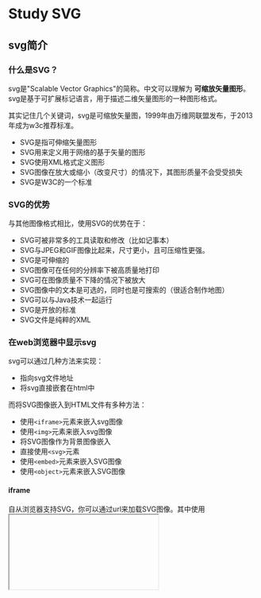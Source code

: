 # Study SVG
## svg简介
### **什么是SVG？**
svg是"Scalable Vector Graphics"的简称。中文可以理解为 **可缩放矢量图形**。svg是基于可扩展标记语言，用于描述二维矢量图形的一种图形格式。

其实记住几个关键词，svg是可缩放矢量图，1999年由万维网联盟发布，于2013年成为w3c推荐标准。
- SVG是指可伸缩矢量图形
- SVG用来定义用于网络的基于矢量的图形
- SVG使用XML格式定义图形
- SVG图像在放大或缩小（改变尺寸）的情况下，其图形质量不会受受损失
- SVG是W3C的一个标准

### **SVG的优势**
与其他图像格式相比，使用SVG的优势在于：
- SVG可被非常多的工具读取和修改（比如记事本）
- SVG与JPEG和GIF图像比起来，尺寸更小，且可压缩性更强。
- SVG是可伸缩的
- SVG图像可在任何的分辨率下被高质量地打印
- SVG可在图像质量不下降的情况下被放大
- SVG图像中的文本是可选的，同时也是可搜索的（很适合制作地图）
- SVG可以与Java技术一起运行
- SVG是开放的标准
- SVG文件是纯粹的XML

### **在web浏览器中显示svg**
svg可以通过几种方法来实现：
- 指向svg文件地址
- 将svg直接嵌套在html中

而将SVG图像嵌入到HTML文件有多种方法：
- 使用`<iframe>`元素来嵌入svg图像
- 使用`<img>`元素来嵌入svg图像
- 将SVG图像作为背景图像嵌入
- 直接使用`<svg>`元素
- 使用`<embed>`元素来嵌入SVG图像
- 使用`<object>`元素来嵌入SVG图像

#### iframe
自从浏览器支持SVG，你可以通过url来加载SVG图像。其中使用<iframe>嵌入SVG就是其中一种方式。如下面的示例

```html
<iframe src="http://www.w3cplus.com/sites/default/files/blogs/2014/1411/girls.svg" width="200" height="200" ></iframe>
```

#### img
嵌入SVG图像还可以使用<img>元素加载图像一样。只需要将src的属性值更换成SVG图像对应的url，如：

```html
<img src="http://www.w3cplus.com/sites/default/files/blogs/2014/1411/girls.svg"  width="300" />
```

#### background-image
自从浏览器支持SVG图像时，SVG图像就像位图一样，你可以通过background-image属性将SVG图像当做背景图片一样嵌入到HTML页面中。如下面的例子所示：

```css
div {
    background: url('http://www.w3cplus.com/sites/default/files/blogs/2014/1411/girls.svg') no-repeat center;
    background-size : 200px 200px;
}
```

可以需要通过background-size设置背景图像大小，告诉浏览器SVG图像以多大的尺寸显示

#### svg
嵌入SVG图像到HTML页中，还可以直接使用<svg>元素，通过代码将SVG图像嵌入到HTML代码中。如：

```html
<div>
    <svg enable-background="new 0 0 145 145" id="Layer_1" version="1.1" viewBox="0 0 145 145" xml:space="preserve" xmlns="http://www.w3.org/2000/svg" xmlns:xlink="http://www.w3.org/1999/xlink">
        <g>
            <path d="M95.727,56.11c-2.29-3.814-4.565-6.092-4.617-6.146c-0.48-0.48-2.289,1.668-2.791,2.309   c-0.762,0.981-2.563,2.625-6.367,4.876c-3.802,2.255-9.599,5.132-18.35,8.687c-3.747,1.524-6.766,3.085-9.192,4.666   c3.136-0.364,6.856-0.784,7.613-0.815c2.007-0.082-0.404,4.203-9.474,2.116c-1.186,0.895-2.195,1.796-3.047,2.699   c-1.388,1.474-2.355,2.959-2.971,4.422c-0.617,1.463-0.877,2.9-0.876,4.246c0.005,3.039,1.285,3.753,2.512,5.495   c1.234,1.746,3.872,2.962,3.872,2.962s-0.704-1.33-1.719-2.789c-1.022-1.463-1.976-3.455-1.971-5.668   c0.001-1.004,0.188-2.065,0.665-3.201c0.275-0.653,0.652-1.335,1.149-2.038c0.466,2.206,1.478,6.081,3.454,10.021   c1.499,2.98,3.555,4.208,6.406,6.524c2.844,2.317,6.521,5.686,11.017,5.679c0.11,0,0.221-0.001,0.332-0.003   c3.876-0.057,7.15-3.391,9.724-5.757c3.87-3.555,6.308-7.082,7.847-12.521c1.531-5.446,2.713-11.542,3.009-15.689   c0.522-7.306,0.163-10.061-0.246-11.266c0.572,0.787,1.188,1.696,1.808,2.743c2.096,3.534,4.127,8.399,4.123,13.856   c-0.002,3.122-0.653,6.447-2.35,9.907c-1.698,3.459-4.452,7.06-8.7,10.68c0,0,9.238-5.66,11.119-9.493   c1.882-3.831,2.628-7.595,2.626-11.095C100.33,65.29,98.012,59.922,95.727,56.11z M77.582,69h11.677C89.259,69,89.259,75,77.582,69   z"/>
            <path d="M53.943,97.604c-0.348-0.031-0.705-0.008-1.062-0.028c-0.212-0.012-0.425-0.001-0.633-0.02   c-3.854-0.352-6.887-1.923-8.909-4.354c-2.018-2.434-3.053-5.744-2.744-9.682l0.018-0.214c0.262-2.885,1.129-5.415,2.495-7.631   c1.367-2.215,3.437-3.863,5.531-5.702c7.384-6.483,14.57-10.075,21.95-13.905c4.245-2.203,8.488-4.594,12.651-7.22   c0.93-0.589,1.652-1.372,2.303-2.16c0.65-0.79,1.234-1.593,1.838-2.262c0,0-8.906,4.272-12.152,5.812   c-9.81,4.656-19.593,9.548-28.099,16.587c-3.033,2.512-5.808,5.679-7.739,9.131c-1.279,2.286-2.037,4.649-2.252,7.027   c-0.347,3.803,0.713,7.618,3.108,11.164c1.28,1.9,2.797,3.31,4.487,4.276c1.689,0.967,3.541,1.487,5.471,1.66   c1.797,0.162,3.675-0.072,5.585-0.411l7.056-1.355l-7.128-0.644C55.143,97.622,54.545,97.659,53.943,97.604z"/>
            <path d="M49.823,71.043c0.97,0.317,1.875,0.565,2.726,0.76c0.576-0.435,1.197-0.869,1.86-1.301   C51.934,70.79,49.823,71.043,49.823,71.043z" fill="#FFFFFF"/>
        </g>
    </svg>
</div>
```

#### embed
早期将SVG图像嵌入到HTML页面中都是通过<embed>元素。当时并不是所有的浏览器都支持原生SVG。来看看怎么使用：

```html
<embed src="http://www.w3cplus.com/sites/default/files/blogs/2014/1411/girls.svg" width="300" height="220" type="image/svg+xml" pluginspage="http://www.adobe.com/svg/viewer/install/" />
```

#### object
<object>元素是HTML4的标准标签元素，被所有较新的流星器支持。它只不过是不允许使用脚本。这个刚好与<embed>标签元素相反:

```html
<object data="http://www.w3cplus.com/sites/default/files/blogs/2014/1411/girls.svg" width="300" height="200" type="image/svg+xml" codebase="http://www.adobe.com/svg/viewer/install/" />
```

虽然将SVG图像嵌入到HTML页面中，让浏览器能显示。方法有很多种，但我更建议大使用平时使用的时候使用<img>和<svg>这两种方式。当然，如果你的SVG图像是给元素做背景图时，可以使用background-image方式引入。

## svg文件结构
**回顾** SVG图形其实就是一段XML代码，在HTML页面引用是通过引用.svg文件格式，或者直接在.html文件中放置<svg>元素。而两者最大的区别就是，独立的SVG必须添加一个XML声明。

一个独立的svg文件，也就是平时看到的可扩展名`.svg`结尾的文件，它主要包括:
- xml声明
- `<svg>`根元素包括一个用来描述svg的xml声明空间

SVG文件使用的是XML声明方式：

```html
<?xml version="1.0"?>
```

第二部分是SVG的XML声明空间，这一部分类似于HTML中的`xmlns="http://www.w3.org/1999/xhtml"`：

```html
<html xmlns="http://www.w3.org/1999/xhtml" xml:lang="en" lang="en">
```

而svg文件中`<svg>`的声明空间是`xmlns="http://www.w3.org/2000/svg`:

```html
<svg xmlns="http://www.w3.org/2000/svg">
```

其实在实际使用中，他也分为几种不同的方式。

### 最小的SVG结构
其实最小的SVG结构就是一种简写的结构:

```html
<?xml version="1.0"?>
<svg xmlns="http://www.w3.org/2000/svg">
  <!-- SVG 代码 -->
</svg>
```

### 典型的svg结构
除了简写的SVG结构，还有一种典型的SVG结构。通常情况之下，一个SVG文件包含内部链接，在这种情况下，必须定义`xlink`声明空间`http://www.w3.org/1999/xlink` :

```html
<?xml version="1.0"?>
<svg xmlns="http://www.w3.org/2000/svg" xmlns:xlink="http://www.w3.org/1999/xlink" width="600" height="300">
    <!-- SVG代码 -->
</svg>
```

在这个示例中，还声明了SVG画布的大小。定义SVG画布大小是可选的，但强烈推荐，使用SVG时定义其画布大小

在使用代码编写SVG时，最好加上DTD，这是非常有用的。在一些示例中，你可能会看到这样的代码：

```html
<?xml version="1.0" standalone="no"?>
<!DOCTYPE svg PUBLIC "-//W3C//DTD SVG 1.0//EN" "http://www.w3.org/TR/2001/REC-SVG-20010904/DTD/svg10.dtd">
<svg xmlns="http://www.w3.org/2000/svg">
    <!-- SVG代码 -->
</svg>
```

来看一个SVG文件中的代码示例：

```html
<?xml version="1.0" ?>
<!DOCTYPE svg  PUBLIC '-//W3C//DTD SVG 1.1//EN'  'http://www.w3.org/Graphics/SVG/1.1/DTD/svg11.dtd'>
<svg enable-background="new 0 0 145 145" id="Layer_1" version="1.1" viewBox="0 0 145 145" xml:space="preserve" xmlns="http://www.w3.org/2000/svg" xmlns:xlink="http://www.w3.org/1999/xlink">
    <g>
        <path d="M95.727,56.11c-2.29-3.814-4.565-6.092-4.617-6.146c-0.48-0.48-2.289,1.668-2.791,2.309   c-0.762,0.981-2.563,2.625-6.367,4.876c-3.802,2.255-9.599,5.132-18.35,8.687c-3.747,1.524-6.766,3.085-9.192,4.666   c3.136-0.364,6.856-0.784,7.613-0.815c2.007-0.082-0.404,4.203-9.474,2.116c-1.186,0.895-2.195,1.796-3.047,2.699   c-1.388,1.474-2.355,2.959-2.971,4.422c-0.617,1.463-0.877,2.9-0.876,4.246c0.005,3.039,1.285,3.753,2.512,5.495   c1.234,1.746,3.872,2.962,3.872,2.962s-0.704-1.33-1.719-2.789c-1.022-1.463-1.976-3.455-1.971-5.668   c0.001-1.004,0.188-2.065,0.665-3.201c0.275-0.653,0.652-1.335,1.149-2.038c0.466,2.206,1.478,6.081,3.454,10.021   c1.499,2.98,3.555,4.208,6.406,6.524c2.844,2.317,6.521,5.686,11.017,5.679c0.11,0,0.221-0.001,0.332-0.003   c3.876-0.057,7.15-3.391,9.724-5.757c3.87-3.555,6.308-7.082,7.847-12.521c1.531-5.446,2.713-11.542,3.009-15.689   c0.522-7.306,0.163-10.061-0.246-11.266c0.572,0.787,1.188,1.696,1.808,2.743c2.096,3.534,4.127,8.399,4.123,13.856   c-0.002,3.122-0.653,6.447-2.35,9.907c-1.698,3.459-4.452,7.06-8.7,10.68c0,0,9.238-5.66,11.119-9.493   c1.882-3.831,2.628-7.595,2.626-11.095C100.33,65.29,98.012,59.922,95.727,56.11z M77.582,69h11.677C89.259,69,89.259,75,77.582,69   z"/>
        <path d="M53.943,97.604c-0.348-0.031-0.705-0.008-1.062-0.028c-0.212-0.012-0.425-0.001-0.633-0.02   c-3.854-0.352-6.887-1.923-8.909-4.354c-2.018-2.434-3.053-5.744-2.744-9.682l0.018-0.214c0.262-2.885,1.129-5.415,2.495-7.631   c1.367-2.215,3.437-3.863,5.531-5.702c7.384-6.483,14.57-10.075,21.95-13.905c4.245-2.203,8.488-4.594,12.651-7.22   c0.93-0.589,1.652-1.372,2.303-2.16c0.65-0.79,1.234-1.593,1.838-2.262c0,0-8.906,4.272-12.152,5.812   c-9.81,4.656-19.593,9.548-28.099,16.587c-3.033,2.512-5.808,5.679-7.739,9.131c-1.279,2.286-2.037,4.649-2.252,7.027   c-0.347,3.803,0.713,7.618,3.108,11.164c1.28,1.9,2.797,3.31,4.487,4.276c1.689,0.967,3.541,1.487,5.471,1.66   c1.797,0.162,3.675-0.072,5.585-0.411l7.056-1.355l-7.128-0.644C55.143,97.622,54.545,97.659,53.943,97.604z"/>
        <path d="M49.823,71.043c0.97,0.317,1.875,0.565,2.726,0.76c0.576-0.435,1.197-0.869,1.86-1.301   C51.934,70.79,49.823,71.043,49.823,71.043z" fill="#FFFFFF"/>
    </g>
</svg>
```

### HTML5中的SVG
假设我们有一个.svg文件，使用编辑器打开这个文件，可以看到上面代码区域所示的代码。接下来看看如何将这部分代码用到.html文件当中。

最简单的方法，你只需要将.svg中所有代码复制，然后粘贴到.html文件中，但有两点需要注意：
- 在`.html`文件中，粘贴了`.svg`代码之后，要将svg的xml声明删除
- html文件应该使用HTML5的DTD

最终代码如下：

```html
<!DOCTYPE html>
<html lang="en">
<head>
    <meta charset="UTF-8">
    <title>SVG绘制的MM头像</title>
</head>
<body>
    <svg enable-background="new 0 0 145 145" id="Layer_1" version="1.1" viewBox="0 0 145 145" xml:space="preserve" xmlns="http://www.w3.org/2000/svg" xmlns:xlink="http://www.w3.org/1999/xlink" width="300">
        <g>
            <path d="M95.727,56.11c-2.29-3.814-4.565-6.092-4.617-6.146c-0.48-0.48-2.289,1.668-2.791,2.309   c-0.762,0.981-2.563,2.625-6.367,4.876c-3.802,2.255-9.599,5.132-18.35,8.687c-3.747,1.524-6.766,3.085-9.192,4.666   c3.136-0.364,6.856-0.784,7.613-0.815c2.007-0.082-0.404,4.203-9.474,2.116c-1.186,0.895-2.195,1.796-3.047,2.699   c-1.388,1.474-2.355,2.959-2.971,4.422c-0.617,1.463-0.877,2.9-0.876,4.246c0.005,3.039,1.285,3.753,2.512,5.495   c1.234,1.746,3.872,2.962,3.872,2.962s-0.704-1.33-1.719-2.789c-1.022-1.463-1.976-3.455-1.971-5.668   c0.001-1.004,0.188-2.065,0.665-3.201c0.275-0.653,0.652-1.335,1.149-2.038c0.466,2.206,1.478,6.081,3.454,10.021   c1.499,2.98,3.555,4.208,6.406,6.524c2.844,2.317,6.521,5.686,11.017,5.679c0.11,0,0.221-0.001,0.332-0.003   c3.876-0.057,7.15-3.391,9.724-5.757c3.87-3.555,6.308-7.082,7.847-12.521c1.531-5.446,2.713-11.542,3.009-15.689   c0.522-7.306,0.163-10.061-0.246-11.266c0.572,0.787,1.188,1.696,1.808,2.743c2.096,3.534,4.127,8.399,4.123,13.856   c-0.002,3.122-0.653,6.447-2.35,9.907c-1.698,3.459-4.452,7.06-8.7,10.68c0,0,9.238-5.66,11.119-9.493   c1.882-3.831,2.628-7.595,2.626-11.095C100.33,65.29,98.012,59.922,95.727,56.11z M77.582,69h11.677C89.259,69,89.259,75,77.582,69   z"/>
            <path d="M53.943,97.604c-0.348-0.031-0.705-0.008-1.062-0.028c-0.212-0.012-0.425-0.001-0.633-0.02   c-3.854-0.352-6.887-1.923-8.909-4.354c-2.018-2.434-3.053-5.744-2.744-9.682l0.018-0.214c0.262-2.885,1.129-5.415,2.495-7.631   c1.367-2.215,3.437-3.863,5.531-5.702c7.384-6.483,14.57-10.075,21.95-13.905c4.245-2.203,8.488-4.594,12.651-7.22   c0.93-0.589,1.652-1.372,2.303-2.16c0.65-0.79,1.234-1.593,1.838-2.262c0,0-8.906,4.272-12.152,5.812   c-9.81,4.656-19.593,9.548-28.099,16.587c-3.033,2.512-5.808,5.679-7.739,9.131c-1.279,2.286-2.037,4.649-2.252,7.027   c-0.347,3.803,0.713,7.618,3.108,11.164c1.28,1.9,2.797,3.31,4.487,4.276c1.689,0.967,3.541,1.487,5.471,1.66   c1.797,0.162,3.675-0.072,5.585-0.411l7.056-1.355l-7.128-0.644C55.143,97.622,54.545,97.659,53.943,97.604z"/>
            <path d="M49.823,71.043c0.97,0.317,1.875,0.565,2.726,0.76c0.576-0.435,1.197-0.869,1.86-1.301   C51.934,70.79,49.823,71.043,49.823,71.043z" fill="#FFFFFF"/>
        </g>
    </svg>
</body>
</html>
```

### 总结
.svg文件居然和.html文件一样，也有文档声明。文章中介绍了SVG文件的结构，主要包括哪些内容。其实对于Web人员来说，或许你还在担心自己不懂XML写不了SVG相关的东西。其实不用这么纠结，因为简单的图形可以直接使用<svg>相关元素与属性一起完成，对于复杂的图形还是需要借助一定的手段来完成。而这篇文章主要关注的是如何将做好的SVG图像与现在火爆的HTML5结合在一起使用。

## SVG的坐标系统
简单点理解SVG坐标就是屏幕坐标点(从技术上讲，最初的viewport坐标系统)与任何SVG元素相关联的坐标点系统(当前用户坐标系统)。 例如，一个`<svg>`中使用`<circle>`绘制的一个圆，它就使用了一个标准的笛卡尔坐标系统。

![Cartesian Coordinate System](img/svg-17.png)

### viewport
在web页面开发中，viewport严格来讲就是浏览器的窗口。他不是一个html的概念，也就无法通过css修改viewport。对于桌面浏览器，viewport其实就是浏览器的宽度高度，而在移动端设备浏览器中，viewport就稍加复杂。

在svg中也有一个viewport，而这个viewport被视为svg的可见区域大小，将其想象成画布或者画板大小。在`<svg>`元素中通过设置其 **width** 和 **height** 属性来控制svg的viewport大小。_其中 **width **和 **height **的属性可以是一个简单的数字，也可以指定具体的单位_ 如果没有指定单位，那么就会认其为 "像素px" 为单位。

### (扩展)关于svg的viewBox，preserveAspectRatio
#### viewBox
**viewBox** 值有四个数字:

```
viewBox="x, y, width, height"  // x:左上角横坐标，y:左上角纵坐标，width:宽度，height:高度
```

viewBox顾名思意是"视区盒子"的意思，好比在说："SVG啊，要不你就让我铺满你吧~"

更形象的解释就是：SVG就像是我们的显示器屏幕，viewBox就是截屏工具选中的那个框框，最终的呈现就是把框框中的截屏内容再次在显示器中全屏显示！

更直观的解释：
- 如果没有viewBox, 应该是长这样的：

![viewBox](./img/svg-4.png)

<rect>大小只有整个SVG舞台的1/20。
- viewBox="0,0,40,30"相当于在SVG上圈了下图左上角所示的一个框框：

![viewBox](./img/svg-5.png)
- 然后把这个框框，连同框框里的小矩形一起放大到整个SVG大小（如下gif）:

![viewBox](./img/svg-6.gif)

#### preserveAspectRatio
上面的例子，SVG的宽高比正好和viewBox的宽高比是一样的，都是4:3。

显然，实际应用viewBox不可能一直跟viewport穿同一条开裆裤。此时，就需要preserveAspectRatio出马了，此属性也是应用在<svg>元素上，且作用的对象都是viewBox。

先看下猪是怎么跑的：

```
preserveAspectRatio="xMidYMid meet"
```

preserveAspectRatio属性的值为空格分隔的两个值组合而成。例如，上面的xMidYMid和meet.

第1个值表示，viewBox如何与SVG viewport对齐；第2个值表示，如何维持高宽比（如果有）。

其中，第1个值又是由两部分组成的。前半部分表示x方向对齐，后半部分表示y方向对齐。家族成员如下:

值    | 含义
---- | --------------------------------
xMin | viewport 和 viewBox左边对齐
xMid | viewport和viewBox x轴中心对齐
xMax | viewport和viewBox右边对齐
YMin | viewport和viewBox上边缘对齐。注意Y是大写
YMid | viewport和viewBox y轴中心点对齐。注意Y是大写。
YMax | viewport和viewBox下边缘对齐。注意Y是大写。

x, y自由合体就可以了，如：

```
xMaxYMax

xMidYMid
```

preserveAspectRatio属性第2部分的值支持下面3个： |值 | 含义| |--|----| |meet|保持纵横比(viewBox的)缩放viewBox适应viewport| |slice|保持纵横比同时比例小的方向放大填满viewport| |none|扭曲纵横比以充分适应viewport|

**关于slice** slice也是要保持viewBox的纵横比的，不过，其作用是尽量填满viewport。 同样，这里viewBox宽度200，SVG的width是400. 显然，要想最大化充满，viewBox的宽度就需要扩大为原来的两倍。于是，就有了上图viewBox放大两倍后的效果截图。由于viewBox部分区域超出了viewport, 视区之外内容是不可见的，于是就出现了slice所表意的"剪切"效果。

**关于none** 如果是none, 则表示不关心比例，viewBox直接拉伸到最大填满viewport

无论是meet还是slice，你是不可能在一种状态下同时看到x, y方向上的位移的。因为总会有一个方向是充满viewport的。

### SVG坐标系统
理解了一SVG的viewport之后，我们来深入了解SVG的从标系统。SVG的坐标系统分为三种类型：
- 最初坐标系统
- 嵌套坐标系统
- 转换坐标系统

#### 最初坐标系统
SVG的最初坐标签系统和viewport的坐标系统是相同的，都是在左上角原点处，沿y轴向下和x轴向右延伸。也就是说，SVG的坐标系统类似于Viewport的坐标系统，原点(0,0)在左上角处，不管使用单位还是不使用单位，其都是沿y轴向下垂直延伸，沿x轴向右延伸。如下图所示：

![svg](./img/svg-21.jpg)

假设你有一个SVG:

```html
<svg width="300" height="300">
</svg>
```

那么这个SVG的大小是300*300，其是由坐标(0,0)、(300，0)、(300,300)和(0,300)组成的一个矩形画布

另外，`<svg>`设置了Viewport的具体单位，并不会影响坐标没有单位的子元素。比如下面的示例，`<svg>`的Viewport设置了单位为mm，但矩形`<rect>`绘制还是按像素的坐标在绘制。

即使SVG的Viewport没有设置具体的单位，`<svg>`中的图形元素(比如`<rect>`、`<line>`等)也可以设置具体的单位值,比如:

```html
<svg width="300" height="300">
  <rect x="20" y="20" width="50mm" height="50mm" style="stroke: #f36; fill: rgba(123,123,23,.5);"/>
</svg>
```

#### 嵌套坐标系统
在`<svg>`元素中可以嵌套`<svg>`元素。外面的`<svg>`创建一个Viewport和坐标系统，而且嵌套在里面的`<svg>`也可以创建一个Viewport和坐标系统。这种方式就是在大的画布中绘制一个小的画布.

而不是先绘制矩形，然后绘制圆形，再调整圆形到指定的位置，我们只需采取以下步骤：
- 首先创建一个`<svg>`，用于绘制外面的大画布
- 在外面的`<svg>`里使用`<rect>`绘制一个蓝色矩形
- 在`<svg>`中嵌套一个`<svg>`，并且给里面的`<svg>`设置适当的`preserveAspectRatio`属性
- 在里面的`<svg>`中使用`<circle>`绘制一个圆

这个简单的示例典型向大家阐述了SVG中嵌套的坐标系统。接下来，花点时间来阐述这个过程：

首先使用<svg>创建了一个主画布，并且使用<circle>在这个画布中绘制了一个圆：

```html
<svg width="600px" height="300px" viewBox="0 0 250 250">
  <circle cx="35" cy="35" r="35" style="stroke: black; fill: none;"/>
</svg>
```

接下来使用`<rect>`在主画布`<svg>`中绘制了一个蓝色矩形：

```html
<svg width="600px" height="300px" viewBox="0 0 250 250">
  <circle cx="35" cy="35" r="35" style="stroke: black; fill: none;"/>
  <rect x="150" y="50" width="200" height="100" style="stroke: blue; fill: none;"/>
</svg>
```

现在添加一个`<svg>`元素，并且交这个`<svg>`元素嵌套在前一个`<svg>`元素中，同时给其指定viewBox、width、height和preserveAspectRatio属性值。你还可以为其指定x和y属性值（如果不显式的声明x和y属性值，将默认其值为0）。从而生成一个新的Viewport。

```html
<svg width="600px" height="300px" viewBox="0 0 250 250">
  <circle cx="35" cy="35" r="35" style="stroke: black; fill: none;"/>
  <rect x="150" y="50" width="200" height="100" style="stroke: blue;
        fill: none;"/>
  <svg x="150px" y="50px" width="200px" height="100px" viewBox="0 0 125 125" preserveAspectRatio="xMaxYMax meet">
  </svg>
</svg>
```

效果如下： ![svg-in](./img/svg-in.jpg)

从效果中看不到任何的变化，其实在上面的代码中，将内嵌的<svg>与<rect>重叠在一起。

建立这种嵌套的`<svg>`元素的新坐标，仅从视觉上并看不出任何的不一样，但它允许你添加新的元素，比如这个示例中，在里面添加一个`<circle>`，就能立马体会到其不一样的好处了：

```html
<svg width="600px" height="300px" viewBox="0 0 250 250">
  <circle cx="35" cy="35" r="35" style="stroke: black; fill: none;"/>
  <rect x="150" y="50" width="200" height="100" style="stroke: blue;
        fill: none;"/>
  <svg x="150px" y="50px" width="200px" height="100px" viewBox="0 0 125 125" preserveAspectRatio="xMaxYMax meet">
    <circle cx="35" cy="35" r="35" style="stroke: black; fill: rgba(0,0,0,.5);"/>
  </svg>
</svg>
```

最终效果如下：

![svg-in](./img/svg-in1.jpg)

#### 转换坐标系统
转换坐标系统比前面介绍的最初坐标系统，嵌套坐标系统要复杂的多，里面还涉及到数学矩阵相关知识，暂时不讲。

#### 总结
文章主要介绍了SVG的坐标系统相关知识，详细介绍了SVG中的最初坐标系统和嵌套坐标系统。其实除了这两个坐标系统之外还有一个转换坐标系统，而这个坐标系统在制作SVG相关动画效果起着相当关键作用。所以也是学习SVG知识必可不可缺的一部分。但在这篇文章并没有以过多的篇幅来阐述相关知识，因为后面将专门用一篇文章来阐述SVG中的变换坐标系统。

## SVG之W3c教程
### <rect>
`<rect>` 标签可用来创建矩形，以及矩形的变种。

```html
<?xml version="1.0" standalone="no"?>
<!DOCTYPE svg PUBLIC "-//W3C//DTD SVG 1.1//EN"
"http://www.w3.org/Graphics/SVG/1.1/DTD/svg11.dtd">

<svg width="100%" height="100%" version="1.1"
xmlns="http://www.w3.org/2000/svg">

<rect width="300" height="100"
style="fill:rgb(0,0,255);stroke-width:1;
stroke:rgb(0,0,0)"/>

</svg>
```

- rect 元素的 width 和 height 属性可定义矩形的高度和宽度
- style 属性用来定义 CSS 属性
- CSS 的 fill 属性定义矩形的填充颜色（rgb 值、颜色名或者十六进制值）
- CSS 的 stroke-width 属性定义矩形边框的宽度
- CSS 的 stroke 属性定义矩形边框的颜色

```html
<?xml version="1.0" standalone="no"?>
<!DOCTYPE svg PUBLIC "-//W3C//DTD SVG 1.1//EN"
"http://www.w3.org/Graphics/SVG/1.1/DTD/svg11.dtd">

<svg width="100%" height="100%" version="1.1"
xmlns="http://www.w3.org/2000/svg">

<rect x="20" y="20" width="250" height="250"
style="fill:blue;stroke:pink;stroke-width:5;
fill-opacity:0.1;stroke-opacity:0.9"/>

</svg>
```

- x 属性定义矩形的左侧位置（例如，x="0" 定义矩形到浏览器窗口左侧的距离是 0px）
- y 属性定义矩形的顶端位置（例如，y="0" 定义矩形到浏览器窗口顶端的距离是 0px）
- CSS 的 fill-opacity 属性定义填充颜色透明度（合法的范围是：0 - 1）
- CSS 的 stroke-opacity 属性定义笔触颜色的透明度（合法的范围是：0 - 1）

```html
<?xml version="1.0" standalone="no"?>
<!DOCTYPE svg PUBLIC "-//W3C//DTD SVG 1.1//EN"
"http://www.w3.org/Graphics/SVG/1.1/DTD/svg11.dtd">

<svg width="100%" height="100%" version="1.1"
xmlns="http://www.w3.org/2000/svg">

<rect x="20" y="20" width="250" height="250"
style="fill:blue;stroke:pink;stroke-width:5;
opacity:0.9"/>

</svg>
```

- CSS 的 opacity 属性定义整个元素的透明值（合法的范围是：0 - 1）

```html
<?xml version="1.0" standalone="no"?>
<!DOCTYPE svg PUBLIC "-//W3C//DTD SVG 1.1//EN"
"http://www.w3.org/Graphics/SVG/1.1/DTD/svg11.dtd">

<svg width="100%" height="100%" version="1.1"
xmlns="http://www.w3.org/2000/svg">

<rect x="20" y="20" rx="20" ry="20" width="250"
height="100" style="fill:red;stroke:black;
stroke-width:5;opacity:0.5"/>

</svg>
```

- rx 和 ry 属性可使矩形产生圆角。

### <circle>
`<circle>` 标签可用来创建一个圆。

```html
<?xml version="1.0" standalone="no"?>
<!DOCTYPE svg PUBLIC "-//W3C//DTD SVG 1.1//EN"
"http://www.w3.org/Graphics/SVG/1.1/DTD/svg11.dtd">

<svg width="100%" height="100%" version="1.1"
xmlns="http://www.w3.org/2000/svg">

<circle cx="100" cy="50" r="40" stroke="black"
stroke-width="2" fill="red"/>

</svg>
```

- cx 和 cy 属性定义圆点的 x 和 y 坐标。如果省略 cx 和 cy，圆的中心会被设置为 (0, 0)
- r 属性定义圆的半径。

### <ellipse>
`<ellipse>` 标签可用来创建椭圆。椭圆与圆很相似。不同之处在于椭圆有不同的 x 和 y 半径，而圆的 x 和 y 半径是相同的。

```html
<?xml version="1.0" standalone="no"?>
<!DOCTYPE svg PUBLIC "-//W3C//DTD SVG 1.1//EN"
"http://www.w3.org/Graphics/SVG/1.1/DTD/svg11.dtd">

<svg width="100%" height="100%" version="1.1"
xmlns="http://www.w3.org/2000/svg">

<ellipse cx="300" cy="150" rx="200" ry="80"
style="fill:rgb(200,100,50);
stroke:rgb(0,0,100);stroke-width:2"/>

</svg>
```

- cx 属性定义圆点的 x 坐标
- cy 属性定义圆点的 y 坐标
- rx 属性定义水平半径
- ry 属性定义垂直半径

### <line>
`<line>` 标签用来创建线条。

```html
<?xml version="1.0" standalone="no"?>
<!DOCTYPE svg PUBLIC "-//W3C//DTD SVG 1.1//EN"
"http://www.w3.org/Graphics/SVG/1.1/DTD/svg11.dtd">

<svg width="100%" height="100%" version="1.1"
xmlns="http://www.w3.org/2000/svg">

<line x1="0" y1="0" x2="300" y2="300"
style="stroke:rgb(99,99,99);stroke-width:2"/>

</svg>
```

- x1 属性在 x 轴定义线条的开始
- y1 属性在 y 轴定义线条的开始
- x2 属性在 x 轴定义线条的结束
- y2 属性在 y 轴定义线条的结束

### <polygon>
`<polygon>` 标签用来创建含有不少于三个边的图形。

```html
<?xml version="1.0" standalone="no"?>
<!DOCTYPE svg PUBLIC "-//W3C//DTD SVG 1.1//EN"
"http://www.w3.org/Graphics/SVG/1.1/DTD/svg11.dtd">

<svg width="100%" height="100%" version="1.1"
xmlns="http://www.w3.org/2000/svg">

<polygon points="220,100 300,210 170,250"
style="fill:#cccccc;
stroke:#000000;stroke-width:1"/>

</svg>
```

- points 属性定义多边形每个角的 x 和 y 坐标

### <polyline>
`<polyline>` 标签用来创建仅包含直线的形状。

```html
<?xml version="1.0" standalone="no"?>
<!DOCTYPE svg PUBLIC "-//W3C//DTD SVG 1.1//EN"
"http://www.w3.org/Graphics/SVG/1.1/DTD/svg11.dtd">

<svg width="100%" height="100%" version="1.1"
xmlns="http://www.w3.org/2000/svg">

<polyline points="0,0 0,20 20,20 20,40 40,40 40,60"
style="fill:white;stroke:red;stroke-width:2"/>

</svg>
```

### <path>
`<path>` 标签用来定义路径。

下面的命令可用于路径数据：
- M = moveto移至
- L = lineto线
- H = horizontal lineto水平线
- V = vertical lineto垂直线
- C = curveto曲线
- S = smooth curveto光滑的曲线
- Q = quadratic Belzier curve二次曲线belzier
- T = smooth quadratic Belzier curveto二次belzier光滑曲线
- A = elliptical Arc椭圆弧
- Z = closepath关闭路径

**注释：** 以上所有命令均允许小写字母。大写表示绝对定位，小写表示相对定位。

```html
<?xml version="1.0" standalone="no"?>
<!DOCTYPE svg PUBLIC "-//W3C//DTD SVG 1.1//EN"
"http://www.w3.org/Graphics/SVG/1.1/DTD/svg11.dtd">

<svg width="100%" height="100%" version="1.1"
xmlns="http://www.w3.org/2000/svg">

<path d="M250 150 L150 350 L350 350 Z" />

</svg>
```

上面的例子定义了一条路径，它开始于位置 250 150，到达位置 150 350，然后从那里开始到 350 350，最后在 250 150 关闭路径

```html
<?xml version="1.0" standalone="no"?>
<!DOCTYPE svg PUBLIC "-//W3C//DTD SVG 1.1//EN"
"http://www.w3.org/Graphics/SVG/1.1/DTD/svg11.dtd">

<svg width="100%" height="100%" version="1.1"
xmlns="http://www.w3.org/2000/svg">

<path d="M153 334
C153 334 151 334 151 334
C151 339 153 344 156 344
C164 344 171 339 171 334
C171 322 164 314 156 314
C142 314 131 322 131 334
C131 350 142 364 156 364
C175 364 191 350 191 334
C191 311 175 294 156 294
C131 294 111 311 111 334
C111 361 131 384 156 384
C186 384 211 361 211 334
C211 300 186 274 156 274"
style="fill:white;stroke:red;stroke-width:2"/>

</svg>
```

很复杂吧？是的！！！由于绘制路径的复杂性，因此强烈建议您使用 SVG 编辑器来创建复杂的图形。

### 滤镜
必须在 `<defs>` 标签中定义 SVG 滤镜。

#### 高斯模糊（Gaussian Blur）
`<filter>` 标签用来定义 SVG 滤镜。`<filter>` 标签使用必需的 id 属性来定义向图形应用哪个滤镜？

`<filter>` 标签必须嵌套在 <defs> 标签内。<defs> 标签是 definitions 的缩写，它允许对诸如滤镜等特殊元素进行定义。

```html
<?xml version="1.0" standalone="no"?>
<!DOCTYPE svg PUBLIC "-//W3C//DTD SVG 1.1//EN"
"http://www.w3.org/Graphics/SVG/1.1/DTD/svg11.dtd">

<svg width="100%" height="100%" version="1.1"
xmlns="http://www.w3.org/2000/svg">

<defs>
<filter id="Gaussian_Blur">
<feGaussianBlur in="SourceGraphic" stdDeviation="3" />
</filter>
</defs>

<ellipse cx="200" cy="150" rx="70" ry="40"
style="fill:#ff0000;stroke:#000000;
stroke-width:2;filter:url(#Gaussian_Blur)"/>

</svg>
```

- <filter> 标签的 id 属性可为滤镜定义一个唯一的名称（同一滤镜可被文档中的多个元素使用）
- filter:url 属性用来把元素链接到滤镜。当链接滤镜 id 时，必须使用 # 字符
- 滤镜效果是通过 <feGaussianBlur> 标签进行定义的。fe 后缀可用于所有的滤镜
- <feGaussianBlur> 标签的 stdDeviation 属性可定义模糊的程度
- in="SourceGraphic" 这个部分定义了由整个图像创建效果

### 渐变
SVG 渐变必须在 <defs> 标签中进行定义。

渐变是一种从一种颜色到另一种颜色的平滑过渡。另外，可以把多个颜色的过渡应用到同一个元素上。

在 SVG 中，有两种主要的渐变类型：
- 线性渐变
- 放射性渐变

#### 线性渐变
`<linearGradient>` 可用来定义 SVG 的线性渐变。

`<linearGradient>` 标签必须嵌套在 `<defs>` 的内部。`<defs>` 标签是 definitions 的缩写，它可对诸如渐变之类的特殊元素进行定义。

线性渐变可被定义为水平、垂直或角形的渐变：
- 当 y1 和 y2 相等，而 x1 和 x2 不同时，可创建水平渐变
- 当 x1 和 x2 相等，而 y1 和 y2 不同时，可创建垂直渐变
- 当 x1 和 x2 不同，且 y1 和 y2 不同时，可创建角形渐变

```html
<?xml version="1.0" standalone="no"?>
<!DOCTYPE svg PUBLIC "-//W3C//DTD SVG 1.1//EN"
"http://www.w3.org/Graphics/SVG/1.1/DTD/svg11.dtd">

<svg width="100%" height="100%" version="1.1"
xmlns="http://www.w3.org/2000/svg">

<defs>
<linearGradient id="orange_red" x1="0%" y1="0%" x2="100%" y2="0%">
<stop offset="0%" style="stop-color:rgb(255,255,0);
stop-opacity:1"/>
<stop offset="100%" style="stop-color:rgb(255,0,0);
stop-opacity:1"/>
</linearGradient>
</defs>

<ellipse cx="200" cy="190" rx="85" ry="55"
style="fill:url(#orange_red)"/>

</svg>
```

- `<linearGradient>` 标签的 id 属性可为渐变定义一个唯一的名称
- fill:url(#orange_red) 属性把 ellipse 元素链接到此渐变
- `<linearGradient>` 标签的 x1、x2、y1、y2 属性可定义渐变的开始和结束位置
- 渐变的颜色范围可由两种或多种颜色组成。每种颜色通过一个 `<stop>` 标签来规定。offset 属性用来定义渐变的开始和结束位置。

### 放射性渐变
`<radialGradient>` 用来定义放射性渐变。

`<radialGradient>` 标签必须嵌套在 `<defs>` 中。`<defs>` 标签是 definitions 的缩写，它允许对诸如渐变等特殊元素进行定义。

```html
<?xml version="1.0" standalone="no"?>
<!DOCTYPE svg PUBLIC "-//W3C//DTD SVG 1.1//EN"
"http://www.w3.org/Graphics/SVG/1.1/DTD/svg11.dtd">

<svg width="100%" height="100%" version="1.1"
xmlns="http://www.w3.org/2000/svg">

<defs>
<radialGradient id="grey_blue" cx="50%" cy="50%" r="50%"
fx="50%" fy="50%">
<stop offset="0%" style="stop-color:rgb(200,200,200);
stop-opacity:0"/>
<stop offset="100%" style="stop-color:rgb(0,0,255);
stop-opacity:1"/>
</radialGradient>
</defs>

<ellipse cx="230" cy="200" rx="110" ry="100"
style="fill:url(#grey_blue)"/>

</svg>
```

`<radialGradient>` 标签的 id 属性可为渐变定义一个唯一的名称，fill:url(#grey_blue) 属性把 ellipse 元素链接到此渐变，cx、cy 和 r 属性定义外圈，而 fx 和 fy 定义内圈 渐变的颜色范围可由两种或多种颜色组成。每种颜色通过一个 `<stop>` 标签来规定。offset 属性用来定义渐变的开始和结束位置。

## 在线编辑器
[http://www.zhangxinxu.com/sp/svg/](http://www.zhangxinxu.com/sp/svg/)

## 延伸学习
[http://www.zhangxinxu.com/wordpress/page/2/?s=svg](http://www.zhangxinxu.com/wordpress/page/2/?s=svg)
